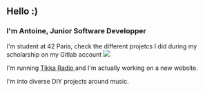 ## Hello :)

### I'm Antoine, Junior Software Developper

I'm student at 42 Paris, check the different projetcs I did during my scholarship on my Gitlab account <!-- GitLab -->
   <a href="https://gitlab.com/guildfordia" target="_blank" rel="noreferrer">
      <img src="https://img.shields.io/badge/-GitLab-333333?style=for-the-badge&logo=gitlab" />
   </a>
   
I'm running <a href="https://tikka.live" target="_blank" rel="noreferrer">
      Tikka Radio
   </a> and I'm actually working on a new website.
   
I'm into diverse DIY projects around music.
